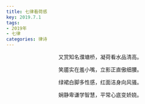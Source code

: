 ```yaml
---
title: 七律看荷感
key: 2019.7.1
tags: 
- 2019年 
- 七律
categories: 律诗
---
```


<p align="center">又赏知名濮塘桥，凝荷看水品清高。
</p>
<p align="center">笑靥实在羞小嘴，立影正直傲细腰。
</p>
<p align="center">绿裙白脚多性感，红面洁身向风骚。
</p>
<p align="center">娴静卑谦学智慧，平常心底变娇娆。
</p>
